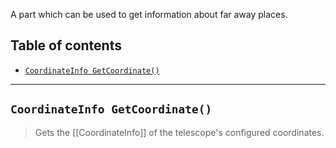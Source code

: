 A part which can be used to get information about far away places.

## Table of contents
* [`CoordinateInfo GetCoordinate()`](#coordinateinfo-getcoordinateint)

___

## `CoordinateInfo GetCoordinate()`

> Gets the [[CoordinateInfo]] of the telescope's configured coordinates.